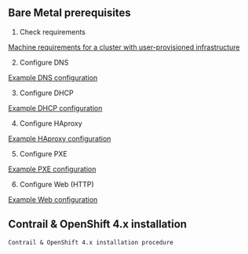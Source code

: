 ## Bare Metal prerequisites

1. Check requirements

  [Machine requirements for a cluster with user-provisioned infrastructure](https://docs.openshift.com/container-platform/4.4/installing/installing_bare_metal/installing-bare-metal.html#installation-requirements-user-infra_installing-bare-metal)

2. Configure DNS

  [Example DNS configuration](https://github.com/ovaleanujnpr/openshift4.x/tree/master/dns-config)

3. Configure DHCP

  [Example DHCP configuration](https://github.com/ovaleanujnpr/openshift4.x/tree/master/dhcp-config)

4. Configure HAproxy

  [Example HAproxy configuration](https://github.com/ovaleanujnpr/openshift4.x/tree/master/haproxy-config)

5. Configure PXE

  [Example PXE configuration](https://github.com/ovaleanujnpr/openshift4.x/tree/master/pxe-config)

6. Configure Web (HTTP)

  [Example Web configuration](https://github.com/ovaleanujnpr/openshift4.x/tree/master/web-config)


## Contrail & OpenShift 4.x installation

    Contrail & OpenShift 4.x installation procedure
